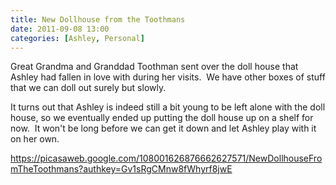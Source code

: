 ```yaml
---
title: New Dollhouse from the Toothmans
date: 2011-09-08 13:00
categories: [Ashley, Personal]
---
```

Great Grandma and Granddad Toothman sent over the doll house that Ashley had fallen in love with during her visits.  We have other boxes of stuff that we can doll out surely but slowly.

It turns out that Ashley is indeed still a bit young to be left alone with the doll house, so we eventually ended up putting the doll house up on a shelf for now.  It won't be long before we can get it down and let Ashley play with it on her own.

<a href="https://picasaweb.google.com/108001626876662627571/NewDollhouseFromTheToothmans?authkey=Gv1sRgCMnw8fWhyrf8jwE">https://picasaweb.google.com/108001626876662627571/NewDollhouseFromTheToothmans?authkey=Gv1sRgCMnw8fWhyrf8jwE</a>
